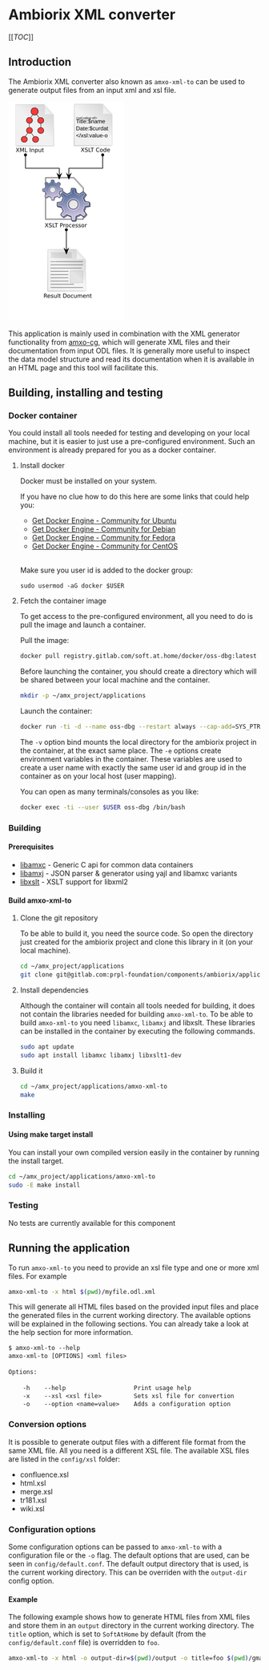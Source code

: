 # Ambiorix XML converter

[[_TOC_]]

## Introduction

The Ambiorix XML converter also known as `amxo-xml-to` can be used to generate output files from an input xml and xsl file.

![](doc/xslt-transform.png)

This application is mainly used in combination with the XML generator functionality from [amxo-cg](https://gitlab.com/prpl-foundation/components/ambiorix/applications/amxo-cg), which will generate XML files and their documentation from input ODL files. It is generally more useful to inspect the data model structure and read its documentation when it is available in an HTML page and this tool will facilitate this.

## Building, installing and testing

### Docker container

You could install all tools needed for testing and developing on your local machine, but it is easier to just use a pre-configured environment. Such an environment is already prepared for you as a docker container.

1. Install docker

    Docker must be installed on your system.

    If you have no clue how to do this here are some links that could help you:

    - [Get Docker Engine - Community for Ubuntu](https://docs.docker.com/install/linux/docker-ce/ubuntu/)
    - [Get Docker Engine - Community for Debian](https://docs.docker.com/install/linux/docker-ce/debian/)
    - [Get Docker Engine - Community for Fedora](https://docs.docker.com/install/linux/docker-ce/fedora/)
    - [Get Docker Engine - Community for CentOS](https://docs.docker.com/install/linux/docker-ce/centos/)<br /><br />
    
    Make sure you user id is added to the docker group:

    ```
    sudo usermod -aG docker $USER
    ```

1. Fetch the container image

    To get access to the pre-configured environment, all you need to do is pull the image and launch a container.

    Pull the image:

    ```bash
    docker pull registry.gitlab.com/soft.at.home/docker/oss-dbg:latest
    ```

    Before launching the container, you should create a directory which will be shared between your local machine and the container.

    ```bash
    mkdir -p ~/amx_project/applications
    ```

    Launch the container:

    ```bash
    docker run -ti -d --name oss-dbg --restart always --cap-add=SYS_PTRACE --sysctl net.ipv6.conf.all.disable_ipv6=1 -e "USER=$USER" -e "UID=$(id -u)" -e "GID=$(id -g)" -v ~/amx_project/:/home/$USER/amx_project/ registry.gitlab.com/soft.at.home/docker/oss-dbg:latest
    ```

    The `-v` option bind mounts the local directory for the ambiorix project in the container, at the exact same place.
    The `-e` options create environment variables in the container. These variables are used to create a user name with exactly the same user id and group id in the container as on your local host (user mapping).

    You can open as many terminals/consoles as you like:

    ```bash
    docker exec -ti --user $USER oss-dbg /bin/bash
    ```

### Building

#### Prerequisites

- [libamxc](https://gitlab.com/prpl-foundation/components/ambiorix/libraries/libamxc) - Generic C api for common data containers
- [libamxj](https://gitlab.com/prpl-foundation/components/ambiorix/libraries/libamxj) - JSON parser & generator using yajl and libamxc variants
- [libxslt](https://gitlab.gnome.org/GNOME/libxslt) - XSLT support for libxml2

#### Build amxo-xml-to

1. Clone the git repository

    To be able to build it, you need the source code. So open the directory just created for the ambiorix project and clone this library in it (on your local machine).

    ```bash
    cd ~/amx_project/applications
    git clone git@gitlab.com:prpl-foundation/components/ambiorix/applications/amxo-xml-to.git
    ``` 

1. Install dependencies

    Although the container will contain all tools needed for building, it does not contain the libraries needed for building `amxo-xml-to`. To be able to build `amxo-xml-to` you need `libamxc`, `libamxj` and libxslt. These libraries can be installed in the container by executing the following commands.

    ```bash
    sudo apt update
    sudo apt install libamxc libamxj libxslt1-dev
    ```

1. Build it

    ```bash
    cd ~/amx_project/applications/amxo-xml-to
    make
    ```

### Installing

#### Using make target install

You can install your own compiled version easily in the container by running the install target.

```bash
cd ~/amx_project/applications/amxo-xml-to
sudo -E make install
```

### Testing

No tests are currently available for this component

## Running the application

To run `amxo-xml-to` you need to provide an xsl file type and one or more xml files. For example

```bash
amxo-xml-to -x html $(pwd)/myfile.odl.xml
```

This will generate all HTML files based on the provided input files and place the generated files in the current working directory. The available options will be explained in the following sections. You can already take a look at the help section for more information.

```text
$ amxo-xml-to --help
amxo-xml-to [OPTIONS] <xml files>

Options:

    -h    --help                   Print usage help
    -x    --xsl <xsl file>         Sets xsl file for convertion
    -o    --option <name=value>    Adds a configuration option
```

### Conversion options

It is possible to generate output files with a different file format from the same XML file. All you need is a different XSL file. The available XSL files are listed in the `config/xsl` folder:

- confluence.xsl
- html.xsl
- merge.xsl
- tr181.xsl
- wiki.xsl

### Configuration options

Some configuration options can be passed to `amxo-xml-to` with a configuration file or the `-o` flag. The default options that are used, can be seen in `config/default.conf`. The default output directory that is used, is the current working directory. This can be overriden with the `output-dir` config option.

#### Example

The following example shows how to generate HTML files from XML files and store them in an `output` directory in the current working directory. The `title` option, which is set to `SoftAtHome` by default (from the `config/default.conf` file) is overridden to `foo`.

```bash
amxo-xml-to -x html -o output-dir=$(pwd)/output -o title=foo $(pwd)/gmap-server.odl.xml
```
